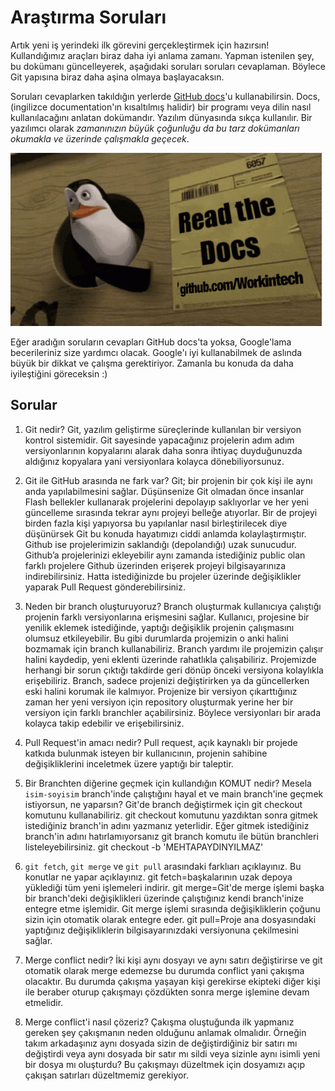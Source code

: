 # Araştırma Soruları

Artık yeni iş yerindeki ilk görevini gerçekleştirmek için hazırsın! Kullandığımız araçları biraz daha iyi anlama zamanı. Yapman istenilen şey, bu dokümanı güncelleyerek, aşağıdaki soruları soruları cevaplaman. Böylece Git yapısına biraz daha aşina olmaya başlayacaksın.

Soruları cevaplarken takıldığın yerlerde [GitHub docs](https://docs.github.com/en)'u kullanabilirsin. Docs, (ingilizce documentation'ın kısaltılmış halidir) bir programı veya dilin nasıl kullanılacağını anlatan dokümandır. Yazılım dünyasında sıkça kullanılır. Bir yazılımcı olarak _zamanınızın büyük çoğunluğu da bu tarz dokümanları okumakla ve üzerinde çalışmakla geçecek_.

![READ THE DOCS](https://github.com/Workintech/FSWeb-S1G1-Projesi-Web-Development-Projesi-icin-Git/blob/main/read-the-docs-wit.gif?raw=true)

Eğer aradığın soruların cevapları GitHub docs'ta yoksa, Google'lama becerileriniz size yardımcı olacak. Google'ı iyi kullanabilmek de aslında büyük bir dikkat ve çalışma gerektiriyor. Zamanla bu konuda da daha iyileştiğini göreceksin :)

## Sorular

1. Git nedir?
Git, yazılım geliştirme süreçlerinde kullanılan bir versiyon kontrol sistemidir. Git sayesinde yapacağınız projelerin adım adım versiyonlarının kopyalarını alarak daha sonra ihtiyaç duyduğunuzda aldığınız kopyalara yani versiyonlara kolayca dönebiliyorsunuz.


2. Git ile GitHub arasında ne fark var?
Git; bir projenin bir çok kişi ile aynı anda yapılabilmesini sağlar. Düşünsenize Git olmadan önce insanlar Flash bellekler kullanarak projelerini depolayıp saklıyorlar ve her yeni güncelleme sırasında tekrar aynı projeyi belleğe atıyorlar. Bir de projeyi birden fazla kişi yapıyorsa bu yapılanlar nasıl birleştirilecek diye düşünürsek Git bu konuda hayatımızı ciddi anlamda kolaylaştırmıştır.
Github ise projelerimizin saklandığı (depolandığı) uzak sunucudur. Github’a projelerinizi ekleyebilir aynı zamanda istediğiniz public olan farklı projelere Github üzerinden erişerek projeyi bilgisayarınıza indirebilirsiniz. Hatta istediğinizde bu projeler üzerinde değişiklikler yaparak Pull Request gönderebilirsiniz.


3. Neden bir branch oluşturuyoruz?
Branch oluşturmak kullanıcıya çalıştığı projenin farklı versiyonlarına erişmesini sağlar. Kullanıcı, projesine bir yenilik eklemek istediğinde, yaptığı değişiklik projenin çalışmasını olumsuz etkileyebilir. Bu gibi durumlarda projemizin o anki halini bozmamak için branch kullanabiliriz. Branch yardımı ile projemizin çalışır halini kaydedip, yeni eklenti üzerinde rahatlıkla çalışabiliriz. Projemizde herhangi bir sorun çıktığı takdirde geri dönüp önceki versiyona kolaylıkla erişebiliriz. Branch, sadece projenizi değiştirirken ya da güncellerken eski halini korumak ile kalmıyor. Projenize bir versiyon çıkarttığınız zaman her yeni versiyon için repository oluşturmak yerine her bir versiyon için farklı branchler açabilirsiniz. Böylece versiyonları bir arada kolayca takip edebilir ve erişebilirsiniz.


4. Pull Request'in amacı nedir?
Pull request, açık kaynaklı bir projede katkıda bulunmak isteyen bir kullanıcının, projenin sahibine değişikliklerini inceletmek üzere yaptığı bir taleptir.


5. Bir Branchten diğerine geçmek için kullandığın KOMUT nedir? Mesela `isim-soyisim` branch'inde çalıştığını hayal et ve main branch'ine geçmek istiyorsun, ne yaparsın?
Git'de branch değiştirmek için git checkout komutunu kullanabiliriz. git checkout komutunu yazdıktan sonra gitmek istediğiniz branch'in adını yazmanız yeterlidir. Eğer gitmek istediğiniz branch'in adını hatırlamıyorsanız git branch komutu ile bütün branchleri listeleyebilirsiniz.
 git checkout -b 'MEHTAPAYDINYILMAZ'


6. `git fetch`, `git merge` ve `git pull` arasındaki farklıarı açıklayınız. Bu konutlar ne yapar açıklayınız.
git fetch=başkalarının uzak depoya yüklediği tüm yeni işlemeleri indirir.
git merge=Git'de merge işlemi başka bir branch'deki değişiklikleri üzerinde çalıştığınız kendi branch'inize entegre etme işlemidir. Git merge işlemi sırasında değişikliklerin çoğunu sizin için otomatik olarak entegre eder.
git pull=Proje ana dosyasındaki yaptığınız değişikliklerin bilgisayarınızdaki versiyonuna çekilmesini sağlar.


7. Merge conflict nedir?
İki kişi aynı dosyayı ve aynı satırı değiştirirse ve git otomatik olarak merge edemezse bu durumda conflict yani çakışma olacaktır. Bu durumda çakışma yaşayan kişi gerekirse ekipteki diğer kişi ile beraber oturup çakışmayı çözdükten sonra merge işlemine devam etmelidir.


8. Merge conflict'i nasıl çözeriz?
Çakışma oluştuğunda ilk yapmanız gereken şey çakışmanın neden olduğunu anlamak olmalıdır. Örneğin takım arkadaşınız aynı dosyada sizin de değiştirdiğiniz bir satırı mı değiştirdi veya aynı dosyada bir satır mı sildi veya sizinle aynı isimli yeni bir dosya mı oluşturdu?  Bu çakışmayı düzeltmek için dosyamızı açıp çakışan satırları düzeltmemiz gerekiyor.